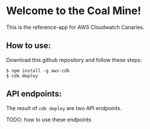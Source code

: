 # Welcome to the Coal Mine!

This is the reference-app for AWS Cloudwatch Canaries. 

## How to use:

Download this github repository and follow these steps:

```
$ npm install -g aws-cdk
$ cdk deploy
```

## API endpoints:

The result of `cdk deploy` are two API endpoints. 

TODO: how to use these endpoints